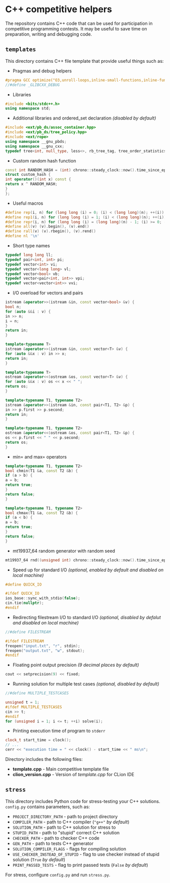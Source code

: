 # C++ competitive helpers
The repository contains C++ code that can be used for participation in competitive programming contests.
It may be useful to save time on preparation, writing and debugging code.

## ```templates```
This directory contains C++ file template that provide useful things such as:
- Pragmas and debug helpers
 ```cpp
#pragma GCC optimize("O3,unroll-loops,inline-small-functions,inline-functions-called-once")
//#define _GLIBCXX_DEBUG
```
- Libraries
```cpp
#include <bits/stdc++.h>
using namespace std;
```
- Additional libraries and ordered_set declaration *(disabled by default)*
 ```cpp
#include <ext/pb_ds/assoc_container.hpp>
#include <ext/pb_ds/tree_policy.hpp>
#include <ext/rope>
using namespace __gnu_pbds;
using namespace __gnu_cxx;
typedef tree<int, null_type, less<>, rb_tree_tag, tree_order_statistics_node_update> ordered_set;
```
- Custom random hash function
 ```cpp
const int RANDOM_HASH = (int) chrono::steady_clock::now().time_since_epoch().count();
struct custom_hash {
int operator()(int x) const {
return x ^ RANDOM_HASH;
}
};
 ```
- Useful macros
```cpp
#define rep(i, n) for (long long (i) = 0; (i) < (long long)(n); ++(i))
#define rep1(i, n) for (long long (i) = 1; (i) < (long long)(n); ++(i))
#define repr(i, n) for (long long (i) = (long long)(n) - 1; (i) >= 0; --(i))
#define all(v) (v).begin(), (v).end()
#define rall(v) (v).rbegin(), (v).rend()
#define nl '\n'
```
- Short type names
```cpp
typedef long long ll;
typedef pair<int, int> pi;
typedef vector<int> vi;
typedef vector<long long> vl;
typedef vector<bool> vb;
typedef vector<pair<int, int>> vpi;
typedef vector<vector<int>> vvi;
```
- I/O overload for vectors and pairs
```cpp
istream &operator>>(istream &in, const vector<bool> &v) {
bool n;
for (auto &&i : v) {
in >> n;
i = n;
}
return in;
}

template<typename T>
istream &operator>>(istream &in, const vector<T> &v) {
for (auto &&x : v) in >> x;
return in;
}

template<typename T>
ostream &operator<<(ostream &os, const vector<T> &v) {
for (auto &&x : v) os << x << " ";
return os;
}

template<typename T1, typename T2>
istream &operator>>(istream &in, const pair<T1, T2> &p) {
in >> p.first >> p.second;
return in;
}

template<typename T1, typename T2>
ostream &operator<<(ostream &os, const pair<T1, T2> &p) {
os << p.first << " " << p.second;
return os;
}
```
- min= and max= operators
```cpp
template<typename T1, typename T2>
bool chmin(T1 &a, const T2 &b) {
if (a > b) {
a = b;
return true;
}
return false;
}

template<typename T1, typename T2>
bool chmax(T1 &a, const T2 &b) {
if (a < b) {
a = b;
return true;
}
return false;
}
```
- mt19937_64 random generator with random seed
```cpp
mt19937_64 rnd((unsigned int) chrono::steady_clock::now().time_since_epoch().count());
```
- Speed up for standard I/O *(optional, enabled by default and disabled on local machine)*
```cpp
#define QUICK_IO

#ifdef QUICK_IO
ios_base::sync_with_stdio(false);
cin.tie(nullptr);
#endif
```
- Redirecting filestream I/O to standard I/O *(optional, disabled by defalut and disabled on local machine)*
```cpp
//#define FILESTREAM

#ifdef FILESTREAM
freopen("input.txt", "r", stdin);
freopen("output.txt", "w", stdout);
#endif
```
- Floating point output precision *(9 decimal places by default)*
```cpp
cout << setprecision(9) << fixed;
```
- Running solution for multiple test cases *(optional, disabled by default)*
```cpp
//#define MULTIPLE_TESTCASES

unsigned t = 1;
#ifdef MULTIPLE_TESTCASES
cin >> t;
#endif
for (unsigned i = 1; i <= t; ++i) solve(i);
```
- Printing execution time of program to `stderr`
```cpp
clock_t start_time = clock();
// ...
cerr << "execution time = " << clock() - start_time << " ms\n";
```

Directory includes the following files:
- **template.cpp** - Main competitive template file
- **clion_version.cpp** - Version of *template.cpp* for CLion IDE

## ```stress```

This directory includes Python code for stress-testing your C++ solutions.
```config.py``` contains parameters, such as:
- `PROJECT_DIRECTORY_PATH` - path to project directory
- `COMPILER_PATH` - path to C++ compiler (`"g++"` *by default*)
- `SOLUTION_PATH` - path to C++ solution for stress to
- `STUPID_PATH` - path to "stupid" correct C++ solution
- `CHECKER_PATH` - path to checker C++ code
- `GEN_PATH` - path to tests C++ generator
- `SOLUTION_COMPILER_FLAGS` - flags for compiling solution
- `USE_CHECKER_INSTEAD_OF_STUPID` - flag to use checker instead of stupid solution (`True` *by default*)
- `PRINT_PASSED_TESTS` - flag to print passed tests (`False` *by default*)

For stress, configure `config.py` and run `stress.py`.
